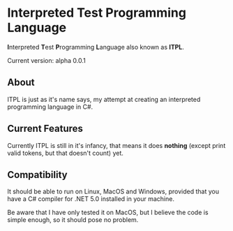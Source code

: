 # Interpreted Test Programming Language
**I**nterpreted **T**est **P**rogramming **L**anguage also known as **ITPL**.

Current version: alpha 0.0.1

## About
ITPL is just as it's name says, my attempt at creating an interpreted programming language in C#.

## Current Features
Currently ITPL is still in it's infancy, that means it does **nothing** (except print valid tokens, but 
that doesn't count) yet.

## Compatibility
It should be able to run on Linux, MacOS and Windows, provided that you have a C# compiler for .NET 5.0 installed in your machine.

Be aware that I have only tested it on MacOS, but I believe the code is simple enough, so it should 
pose no problem.